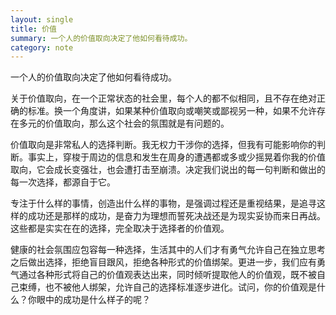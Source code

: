 ```yaml
---
layout: single
title: 价值
summary: 一个人的价值取向决定了他如何看待成功。
category: note
---
```


一个人的价值取向决定了他如何看待成功。

关于价值取向，在一个正常状态的社会里，每个人的都不似相同，且不存在绝对正确的标准。换一个角度讲，如果某种价值取向或嘲笑或鄙视另一种，如果不允许存在多元的价值取向，那么这个社会的氛围就是有问题的。

价值取向是非常私人的选择判断。我无权力干涉你的选择，但我有可能影响你的判断。事实上，穿梭于周边的信息和发生在周身的遭遇都或多或少摇晃着你我的价值取向，它会成长变强壮，也会遭打击至崩溃。决定我们说出的每一句判断和做出的每一次选择，都源自于它。

专注于什么样的事情，创造出什么样的事物，是强调过程还是重视结果，是追寻这样的成功还是那样的成功，是奋力为理想而誓死决战还是为现实妥协而来日再战。这些都是实实在在的选择，完全取决于选择者的价值观。

健康的社会氛围应包容每一种选择，生活其中的人们才有勇气允许自己在独立思考之后做出选择，拒绝盲目跟风，拒绝各种形式的价值绑架。更进一步，我们应有勇气通过各种形式将自己的价值观表达出来，同时倾听提取他人的价值观，既不被自己束缚，也不被他人绑架，允许自己的选择标准逐步进化。试问，你的价值观是什么？你眼中的成功是什么样子的呢？

